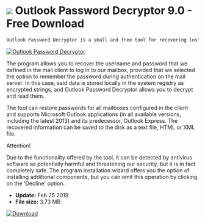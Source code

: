 # ![](https://cdn.softexe.net/static/icon/c/outlook-password-decryptor-9025.png) Outlook Password Decryptor 9.0 - Free Download

```sh
Outlook Password Decryptor is a small and free tool for recovering lost passwords for mailboxes in Microsoft Outlook and Outlook Express.
```
[![Outlook Password Decryptor](https://gallery.dpcdn.pl/imgc/Tools/15023/g_-_420x350_1.5_-_x20130321195755_00.png)](https://softexe.net/win/security-privacy/passwords/outlook-password-decryptor:aRbe.html)

The program allows you to recover the username and password that we defined in the mail client to log in to our mailbox, provided that we selected the option to remember the password during authentication on the mail server. In this case, said data is stored locally in the system registry as encrypted strings, and Outlook Password Decryptor allows you to decrypt and read them.
 
 The tool can restore passwords for all mailboxes configured in the client and supports Microsoft Outlook applications (in all available versions, including the latest 2013) and its predecessor, Outlook Express. The recovered information can be saved to the disk as a text file, HTML or XML file.
 
 Attention!
 
 Due to the functionality offered by the tool, it can be detected by antivirus software as potentially harmful and threatening our security, but it is in fact completely safe.
 The program installation wizard offers you the option of installing additional components, but you can omit this operation by clicking on the 'Decline' option.


- **Update:** Feb 25 2019
- **File size:** 3.73 MB

[![Download](https://cdn.softexe.net/static/img/download.png)](https://softexe.net/win/security-privacy/passwords/outlook-password-decryptor:aRbe.html)

